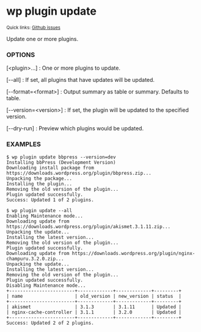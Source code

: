 # wp plugin update

<small>Quick links: <a href="https://github.com/issues?q=is%3Aopen+label%3Acommand%3Aplugin-update+sort%3Aupdated-desc+org%3Awp-cli">Github issues</a></small>

Update one or more plugins.

### OPTIONS

[&lt;plugin&gt;...]
: One or more plugins to update.

[\--all]
: If set, all plugins that have updates will be updated.

[\--format=&lt;format&gt;]
: Output summary as table or summary. Defaults to table.

[\--version=&lt;version&gt;]
: If set, the plugin will be updated to the specified version.

[\--dry-run]
: Preview which plugins would be updated.

### EXAMPLES

    $ wp plugin update bbpress --version=dev
    Installing bbPress (Development Version)
    Downloading install package from https://downloads.wordpress.org/plugin/bbpress.zip...
    Unpacking the package...
    Installing the plugin...
    Removing the old version of the plugin...
    Plugin updated successfully.
    Success: Updated 1 of 2 plugins.

    $ wp plugin update --all
    Enabling Maintenance mode...
    Downloading update from https://downloads.wordpress.org/plugin/akismet.3.1.11.zip...
    Unpacking the update...
    Installing the latest version...
    Removing the old version of the plugin...
    Plugin updated successfully.
    Downloading update from https://downloads.wordpress.org/plugin/nginx-champuru.3.2.0.zip...
    Unpacking the update...
    Installing the latest version...
    Removing the old version of the plugin...
    Plugin updated successfully.
    Disabling Maintenance mode...
    +------------------------+-------------+-------------+---------+
    | name                   | old_version | new_version | status  |
    +------------------------+-------------+-------------+---------+
    | akismet                | 3.1.3       | 3.1.11      | Updated |
    | nginx-cache-controller | 3.1.1       | 3.2.0       | Updated |
    +------------------------+-------------+-------------+---------+
    Success: Updated 2 of 2 plugins.


